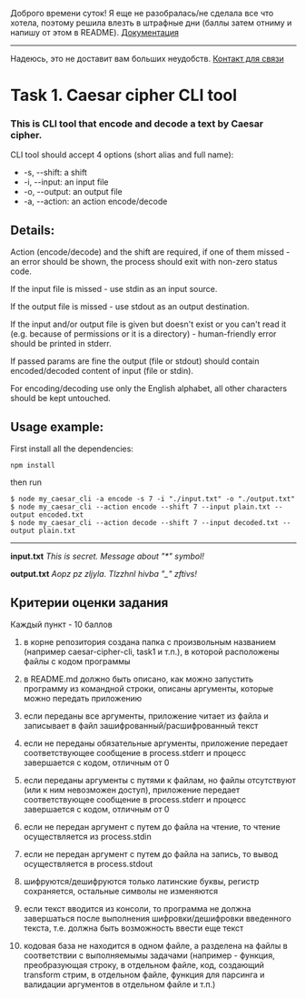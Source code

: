 Доброго времени суток! Я еще не разобралась/не сделала все что хотела, поэтому решила влезть в штрафные дни (баллы затем отниму и напишу от этом в README).
[Документация](https://docs.rs.school/#/stage2?id=%d0%94%d0%b5%d0%b4%d0%bb%d0%b0%d0%b9%d0%bd%d1%8b)

---

Надеюсь, это не доставит вам больших неудобств. [Контакт для связи ](https://t.me/Anzhela_Mart)

# Task 1. Caesar cipher CLI tool

### This is CLI tool that encode and decode a text by Caesar cipher.

CLI tool should accept 4 options (short alias and full name):

- -s, --shift: a shift
- -i, --input: an input file
- -o, --output: an output file
- -a, --action: an action encode/decode

## Details:

Action (encode/decode) and the shift are required, if one of them missed - an error should be shown, the process should exit with non-zero status code.

If the input file is missed - use stdin as an input source.

If the output file is missed - use stdout as an output destination.

If the input and/or output file is given but doesn't exist or you can't read it (e.g. because of permissions or it is a directory) - human-friendly error should be printed in stderr.

If passed params are fine the output (file or stdout) should contain encoded/decoded content of input (file or stdin).

For encoding/decoding use only the English alphabet, all other characters should be kept untouched.

## Usage example:

First install all the dependencies:

```
npm install
```

then run

```
$ node my_caesar_cli -a encode -s 7 -i "./input.txt" -o "./output.txt"
$ node my_caesar_cli --action encode --shift 7 --input plain.txt --output encoded.txt
$ node my_caesar_cli --action decode --shift 7 --input decoded.txt --output plain.txt
```

---

**input.txt**
_This is secret. Message about "\*" symbol!_

**output.txt**
_Aopz pz zljyla. Tlzzhnl hivba "\_" zftivs!_

## Критерии оценки задания

Каждый пункт - 10 баллов

1. в корне репозитория создана папка с произвольным названием (например caesar-cipher-cli, task1 и т.п.), в которой расположены файлы с кодом программы

2. в README.md должно быть описано, как можно запустить программу из командной строки, описаны аргументы, которые можно передать приложению

3)  если переданы все аргументы, приложение читает из файла и записывает в файл зашифрованный/расшифрованный текст

4.  если не переданы обязательные аргументы, приложение передает соответствующее сообщение в process.stderr и прoцесс завершается с кодом, отличным от 0

5.  если переданы аргументы с путями к файлам, но файлы отсутствуют (или к ним невозможен доступ), приложение передает соответствующее сообщение в process.stderr и прoцесс завершается с кодом, отличным от 0

6.  если не передан аргумент с путем до файла на чтение, то чтение осуществляется из process.stdin

7.  если не передан аргумент с путем до файла на запись, то вывод осуществляется в process.stdout

8.  шифруются/дешифруются только латинские буквы, регистр сохраняется, остальные символы не изменяются

9.  если текст вводится из консоли, то программа не должна завершаться после выполнения шифровки/дешифровки введенного текста, т.е. должна быть возможность ввести еще текст

10. кодовая база не находится в одном файле, а разделена на файлы в соответствии с выполняемымы задачами (например - функция, преобразующая строку, в отдельном файле, код, создающий transform стрим, в отдельном файле, функция для парсинга и валидации аргументов в отдельном файле и т.п.)
